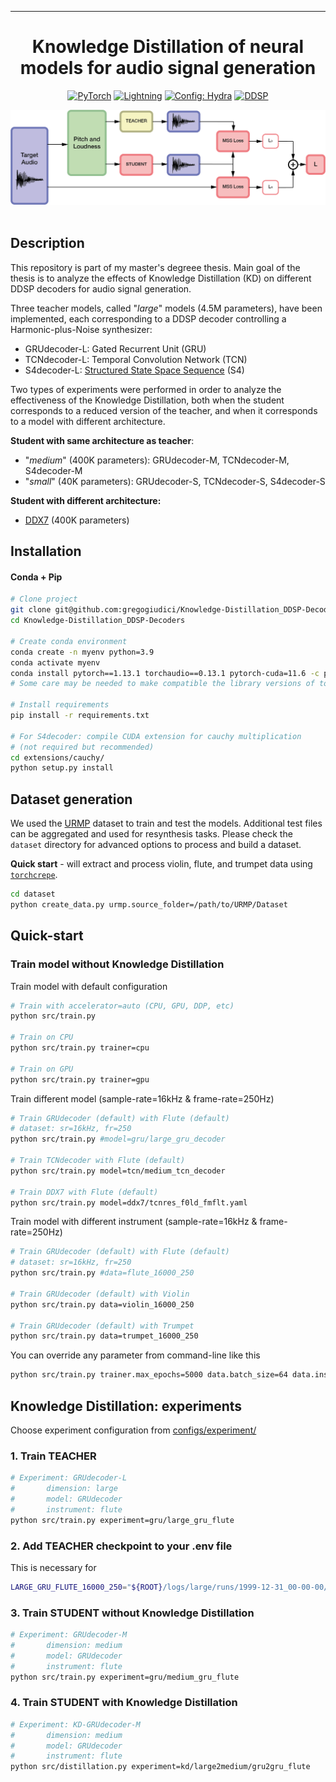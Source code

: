
______________________________________________________________________

<div align="center">

# Knowledge Distillation of neural models for audio signal generation
<a href="https://pytorch.org/get-started/locally/"><img alt="PyTorch" src="https://img.shields.io/badge/PyTorch-ee4c2c?logo=pytorch&logoColor=white"></a>
<a href="https://pytorchlightning.ai/"><img alt="Lightning" src="https://img.shields.io/badge/-Lightning-792ee5?logo=pytorchlightning&logoColor=white"></a>
<a href="https://hydra.cc/"><img alt="Config: Hydra" src="https://img.shields.io/badge/Config-Hydra-89b8cd"></a>
<a href="https://magenta.tensorflow.org/ddsp"><img alt="DDSP" src="https://img.shields.io/badge/DDSP-Magenta-792ee5"></a>

<center>
<img src="img/distillation_graph.png"">
</center>
<br>

</div>

## Description
This repository is part of my master's degreee thesis.
Main goal of the thesis is to analyze the effects of Knowledge Distillation (KD) on different DDSP decoders for audio signal generation.

Three teacher models, called "*large*" models (4.5M parameters), have been implemented, each corresponding to a DDSP decoder controlling a Harmonic-plus-Noise synthesizer: 
- GRUdecoder-L: Gated Recurrent Unit (GRU)
- TCNdecoder-L: Temporal Convolution Network (TCN)
- S4decoder-L: [Structured State Space Sequence](https://github.com/HazyResearch/state-spaces/tree/main) (S4)

Two types of experiments were performed in order to analyze the effectiveness of the Knowledge Distillation, both when the student corresponds to a reduced version of the teacher, and when it corresponds to a model with different architecture.

**Student with same architecture as teacher**:
- "*medium*" (400K parameters): GRUdecoder-M, TCNdecoder-M, S4decoder-M
- "*small*" (40K parameters): GRUdecoder-S, TCNdecoder-S, S4decoder-S

**Student with different architecture:**
- [DDX7](https://github.com/fcaspe/ddx7/tree/main) (400K parameters)



## Installation

#### Conda + Pip

```bash
# Clone project
git clone git@github.com:gregogiudici/Knowledge-Distillation_DDSP-Decoders.git
cd Knowledge-Distillation_DDSP-Decoders

# Create conda environment
conda create -n myenv python=3.9
conda activate myenv
conda install pytorch==1.13.1 torchaudio==0.13.1 pytorch-cuda=11.6 -c pytorch -c nvidia
# Some care may be needed to make compatible the library versions of torch, torchaudio, etc

# Install requirements
pip install -r requirements.txt

# For S4decoder: compile CUDA extension for cauchy multiplication 
# (not required but recommended)
cd extensions/cauchy/ 
python setup.py install
```
## Dataset generation

We used the [URMP](https://labsites.rochester.edu/air/projects/URMP.html) dataset to train and test the models.
Additional test files can be aggregated and used for resynthesis tasks.
Please check the `dataset` directory for advanced options to process and build a dataset.

**Quick start** - will extract and process violin, flute, and trumpet data using [`torchcrepe`](https://github.com/maxrmorrison/torchcrepe).

```bash
cd dataset
python create_data.py urmp.source_folder=/path/to/URMP/Dataset
```

## Quick-start
### Train model without Knowledge Distillation

Train model with default configuration

```bash
# Train with accelerator=auto (CPU, GPU, DDP, etc)
python src/train.py

# Train on CPU
python src/train.py trainer=cpu

# Train on GPU
python src/train.py trainer=gpu
```
Train different model (sample-rate=16kHz & frame-rate=250Hz)
```bash
# Train GRUdecoder (default) with Flute (default)
# dataset: sr=16kHz, fr=250
python src/train.py #model=gru/large_gru_decoder

# Train TCNdecoder with Flute (default)
python src/train.py model=tcn/medium_tcn_decoder

# Train DDX7 with Flute (default)
python src/train.py model=ddx7/tcnres_f0ld_fmflt.yaml
```
Train model with different instrument (sample-rate=16kHz & frame-rate=250Hz)

```bash
# Train GRUdecoder (default) with Flute (default)
# dataset: sr=16kHz, fr=250
python src/train.py #data=flute_16000_250

# Train GRUdecoder (default) with Violin
python src/train.py data=violin_16000_250 

# Train GRUdecoder (default) with Trumpet
python src/train.py data=trumpet_16000_250
```

You can override any parameter from command-line like this

```bash
python src/train.py trainer.max_epochs=5000 data.batch_size=64 data.instrument=violin_16000_250 
```

## Knowledge Distillation: experiments
Choose experiment configuration from [configs/experiment/](configs/experiment/)

### 1. Train TEACHER 

```bash
# Experiment: GRUdecoder-L
#       dimension: large
#       model: GRUdecoder
#       instrument: flute
python src/train.py experiment=gru/large_gru_flute
```
### 2. Add TEACHER checkpoint to your .env file
This is necessary for
```bash
LARGE_GRU_FLUTE_16000_250="${ROOT}/logs/large/runs/1999-12-31_00-00-00/epoch_000.ckpt"

```

### 3. Train STUDENT without Knowledge Distillation
```bash
# Experiment: GRUdecoder-M
#       dimension: medium
#       model: GRUdecoder
#       instrument: flute
python src/train.py experiment=gru/medium_gru_flute
```
### 4. Train STUDENT with Knowledge Distillation
```bash
# Experiment: KD-GRUdecoder-M
#       dimension: medium
#       model: GRUdecoder
#       instrument: flute
python src/distillation.py experiment=kd/large2medium/gru2gru_flute
```